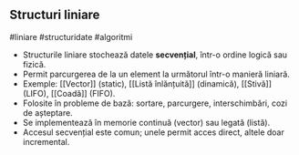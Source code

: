 ## Structuri liniare  
#liniare #structuridate #algoritmi

- Structurile liniare stochează datele **secvențial**, într-o ordine logică sau fizică.
- Permit parcurgerea de la un element la următorul într-o manieră liniară.
- Exemple: [[Vector]] (static), [[Listă înlănțuită]] (dinamică), [[Stivă]] (LIFO), [[Coadă]] (FIFO).
- Folosite în probleme de bază: sortare, parcurgere, interschimbări, cozi de așteptare.
- Se implementează în memorie continuă (vector) sau legată (listă).
- Accesul secvențial este comun; unele permit acces direct, altele doar incremental.

